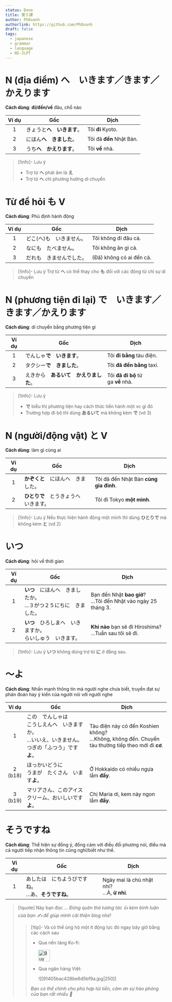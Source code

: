 ```yaml
---
status: Done
title: 第５課
author: PhDoanh
authorlink: https://github.com/PhDoanh
draft: false
tags:
  - japanese
  - grammar
  - language
  - N5-JLPT
---
```

# N (địa điểm) へ　いきます／きます／かえります
**Cách dùng**: **đi/đến/về** đâu, chỗ nào

| Ví dụ | Gốc             | Dịch                     |
| :---: | --------------- | ------------------------ |
|   1   | きょうと**へ　いきます**。 | Tôi **đi** Kyoto.        |
|   2   | にほん**へ　きました**。  | Tôi đã **đến** Nhật Bản. |
|   3   | うち**へ　かえります**。  | Tôi **về** nhà.          |

> [!info]- Lưu ý
> - Trợ từ **へ** phát âm là **え**
> - Trợ từ **へ** chỉ phương hướng di chuyển

# Từ để hỏi も V
**Cách dùng**: Phủ định hành động 

| Ví dụ | Gốc           | Dịch                     |
| :---: | ------------- | ------------------------ |
|   1   | どこ(へ)も　いきません。 | Tôi không đi đâu cả.     |
|   2   | なにも　たべません。    | Tôi không ăn gì cả.      |
|   3   | だれも　きませんでした。  | (Đã) không có ai đến cả. |

> [!info]- Lưu ý
> Trợ từ **へ** có thể thay cho **も** đối với các động từ chỉ sự di chuyển

# N (phương tiện đi lại) で　いきます／きます／かえります
**Cách dùng**: di chuyển bằng phương tiện gì

| Ví dụ | Gốc                                    | Dịch                               |
|:-----:| -------------------------------------- | ---------------------------------- |
|   1   | でんしゃ**で　いきます**。             | Tôi **đi bằng** tàu điện.          |
|   2   | タクシー**で　きました**。             | Tôi **đã đến bằng** taxi.          |
|   3   | えきから　**あるいて　かえりました**。 | Tôi **đã đi bộ** từ ga **về** nhà. |

> [!info]- Lưu ý
> - **で** biểu thị phương tiện hay cách thức tiến hành một vc gì đó
> - Trường hợp đi bộ thì dùng **あるいて** mà không kèm **で** (vd 3)

# N (người/động vật) と V
**Cách dùng**: làm gì cùng ai

| Ví dụ | Gốc                                    | Dịch                                   |
|:-----:| -------------------------------------- | -------------------------------------- |
|   1   | **かぞくと**　にほんへ　きました。     | Tôi đã đến Nhật Bản **cùng gia đình**. |
|   2   | **ひとりで**　とうきょうへ　いきます。 | Tôi đi Tokyo **một mình**.             |

> [!info]- Lưu ý
> Nếu thực hiện hành động một mình thì dùng **ひとりで** mà không kèm **と** (vd 2)

# いつ
**Cách dùng**: hỏi về thời gian

| Ví dụ | Gốc                                                                 | Dịch                                                              |
|:-----:| ------------------------------------------------------------------- | ----------------------------------------------------------------- |
|   1   | **いつ**　にほんへ　きましたか。  <br>…３がつ２５にちに　きました。 | Bạn đến Nhật **bao giờ**?  <br>…Tôi đến Nhật vào ngày 25 tháng 3. |
|   2   | **いつ**　ひろしまへ　いきますか。  <br>らいしゅう　いきます。      | **Khi nào** bạn sẽ đi Hiroshima?  <br>…Tuần sau tôi sẽ đi.        |

> [!info]- Lưu ý
> **いつ** không dùng trợ từ **に** ở đằng sau.

# ～よ
**Cách dùng**: Nhấn mạnh thông tin mà người nghe chưa biết, truyền đạt sự phán đoán hay ý kiến của người nói với người nghe

|    Ví dụ     | Gốc                                                                                                             | Dịch                                                                                                  |
|:------------:| --------------------------------------------------------------------------------------------------------------- | ----------------------------------------------------------------------------------------------------- |
|      1       | この　でんしゃは　  <br>こうしえんへ　いきますか。  <br>…いいえ、いきません。  <br>つぎの「ふつう」です**よ**。 | Tàu điện này có đến Koshien không?  <br>…Không, không đến. Chuyến tàu thường tiếp theo mới đi **cơ**. |
| 2  <br>(b18) | ほっかいどうに　  <br>うまが　たくさん　います**よ**。                                                          | Ở Hokkaido có nhiều ngựa lắm **đấy**.                                                                 |
| 3  <br>(b19) | マリアさん、このアイスクリーム、おいしいです**よ**。                                                            | Chị Maria ơi, kem này ngon lắm **đấy**.                                                               |

# そうですね
**Cách dùng**: Thể hiện sự đồng ý, đồng cảm với điều đối phương nói, điều mà cả người tiếp nhận thông tin cũng nghĩ/biết như thế.

| Ví dụ | Gốc                               | Dịch                                          |
| :---: | --------------------------------- | --------------------------------------------- |
|   1   | あしたは　にちようびですね。  <br>…あ、**そうですね**。 | Ngày mai là chủ nhật nhỉ?  <br>…À, **ừ nhỉ**. |

> [!quote] Này bạn đọc ...
> *Đừng quên thả tương tác 👍 kèm bình luận của bạn ✍️ để giúp mình cải thiện blog nhé!* 
> > [!tip]- Và có thể ủng hộ một ít động lực đó ngay bây giờ bằng các cách sau
> > - Qua nền tảng Ko-fi:
> > 
> >   <a href='https://ko-fi.com/M4M111S8CI' target='_blank'><img height='36' style='border:0px;height:36px;' src='https://storage.ko-fi.com/cdn/kofi3.png?v=3' border='0' alt='Buy Me a Coffee at ko-fi.com' /></a>
> > - Qua ngân hàng Việt:
> >   
> >   ![[91405bac428be6d5bf9a.jpg|250]]
> > 
> > *Bạn có thể chỉnh cho phù hợp túi tiền, cảm ơn sự hào phóng của bạn rất nhiều 🥰*